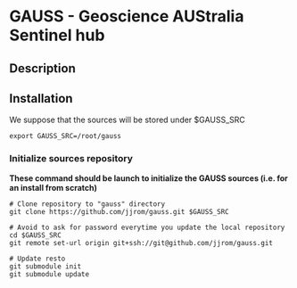 # GAUSS - Geoscience AUStralia Sentinel hub

## Description

## Installation

We suppose that the sources will be stored under $GAUSS_SRC

	export GAUSS_SRC=/root/gauss

### Initialize sources repository

**These command should be launch to initialize the GAUSS sources (i.e. for an install from scratch)**

	# Clone repository to "gauss" directory
    git clone https://github.com/jjrom/gauss.git $GAUSS_SRC

    # Avoid to ask for password everytime you update the local repository
    cd $GAUSS_SRC
    git remote set-url origin git+ssh://git@github.com/jjrom/gauss.git

    # Update resto
    git submodule init
    git submodule update



